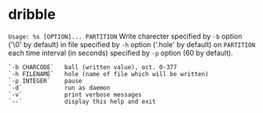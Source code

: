 # dribble

`Usage: %s [OPTION]... PARTITION`
Write charecter specified by `-b` option ('\0' by default) in file
specified by `-h` option ('.hole' by default) on `PARTITION` each time
interval (in seconds) specified by `-p` option (60 by default).

	`-b CHARCODE`	ball (written value), oct. 0-377
	`-h FILENAME`	hole (name of file which will be written)
	`-p INTEGER`	pause
	`-d` 			run as daemon
	`-v`			print verbose messages
	`--`			display this help and exit

